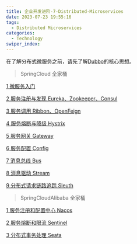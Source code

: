 ```yaml
---
title: 企业开发进阶-7-Distributed-Microservices
date: 2023-07-23 19:55:16
tags: 
  - Distributed Microservices
categories: 
  - Technology
swiper_index: 
---
```


在了解分布式微服务之前，请先了解[Dubbo](https://cyanzzy.github.io/2023/07/23/%E4%BC%81%E4%B8%9A%E5%BC%80%E5%8F%91%E8%BF%9B%E9%98%B6-3-Dubbo/)的核心思想。

> SpringCloud 全家桶

[1 微服务入门]()

[2 服务注册与发现 Eureka、Zookeeper、Consul]()

[3 服务调用 Ribbon、OpenFeign]()

[4 服务熔断与降级 Hystrix]()

[5 服务网关 Gateway]()

[6 服务配置 Config]()

[7 消息总线 Bus]()

[8 消息驱动 Stream]()

[9 分布式请求链路追踪 Sleuth]()

> SpringCloudAlibaba 全家桶

[1 服务注册和配置中心 Nacos]()

[2 服务熔断和限流 Sentinel]()

[3 分布式事务处理 Seata]()